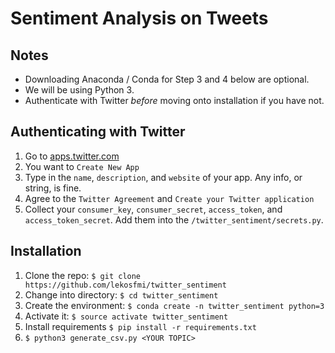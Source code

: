 # Sentiment Analysis on Tweets

## Notes
- Downloading Anaconda / Conda for Step 3 and 4 below are optional.
- We will be using Python 3.
- Authenticate with Twitter *before* moving onto installation if you have not.

## Authenticating with Twitter
1. Go to [apps.twitter.com](https://apps.twitter.com/)
2. You want to `Create New App`
3. Type in the `name`, `description`, and `website` of your app. Any info, or string, is fine.
4. Agree to the `Twitter Agreement` and `Create your Twitter application`
5. Collect your `consumer_key`, `consumer_secret`, `access_token`, and `access_token_secret`. Add them into the `/twitter_sentiment/secrets.py`.

## Installation
1. Clone the repo: `$ git clone https://github.com/lekosfmi/twitter_sentiment`
2. Change into directory: `$ cd twitter_sentiment`
3. Create the environment: `$ conda create -n twitter_sentiment python=3`
4. Activate it: `$ source activate twitter_sentiment`
5. Install requirements `$ pip install -r requirements.txt`
6. `$ python3 generate_csv.py <YOUR TOPIC>`
